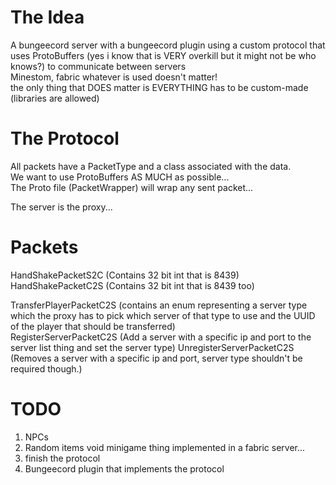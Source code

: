 # The Idea
A bungeecord server with a bungeecord plugin using a custom protocol that uses ProtoBuffers (yes i know that is VERY overkill but it might not be who knows?) to communicate between servers \
Minestom, fabric whatever is used doesn't matter! \
the only thing that DOES matter is EVERYTHING has to be custom-made (libraries are allowed)

# The Protocol
All packets have a PacketType and a class associated with the data. \
We want to use ProtoBuffers AS MUCH as possible... \
The Proto file (PacketWrapper) will wrap any sent packet...

The server is the proxy...

# Packets
HandShakePacketS2C (Contains 32 bit int that is 8439) \
HandShakePacketC2S (Contains 32 bit int that is 8439 too)

TransferPlayerPacketC2S (contains an enum representing a server type which the proxy has to pick which server of that type to use and the UUID of the player that should be transferred) \
RegisterServerPacketC2S (Add a server with a specific ip and port to the server list thing and set the server type)
UnregisterServerPacketC2S (Removes a server with a specific ip and port, server type shouldn't be required though.)

# TODO
1. NPCs
2. Random items void minigame thing implemented in a fabric server...
3. finish the protocol
4. Bungeecord plugin that implements the protocol